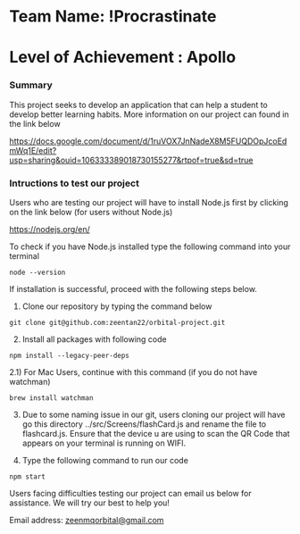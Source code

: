 # Team Name: !Procrastinate
# Level of Achievement : Apollo

### Summary

This project seeks to develop an application that can help a student to develop better learning habits. More information on our project can found in the link below

https://docs.google.com/document/d/1ruVOX7JnNadeX8M5FUQDOpJcoEdmWq1E/edit?usp=sharing&ouid=106333389018730155277&rtpof=true&sd=true

### Intructions to test our project

 Users who are testing our project will have to install Node.js first by clicking on the link below (for users without Node.js)
 
 https://nodejs.org/en/
 
 To check if you have Node.js installed type the following command into your terminal
 
 ```node --version```
 
 If installation is successful, proceed with the following steps below.
 
 1) Clone our repository by typing the command below
 
 ```git clone git@github.com:zeentan22/orbital-project.git```

 2) Install all packages with following code

 ```npm install --legacy-peer-deps```
 
 2.1) For Mac Users, continue with this command (if you do not have watchman)
 
 ```brew install watchman``` 
 
 3) Due to some naming issue in our git, users cloning our project will have go this directory ../src/Screens/flashCard.js and rename the file to flashcard.js. Ensure that the device u are using to scan the QR Code that appears on your terminal is running on WIFI.
 
 4) Type the following command to run our code
 
 ```npm start```
 
 Users facing difficulties testing our project can email us below for assistance. We will try our best to help you!
 
 Email address: zeenmqorbital@gmail.com
 

